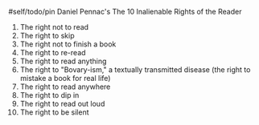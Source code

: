 #self/todo/pin 
Daniel Pennac's
The 10 Inalienable Rights of the Reader
1. The right not to read
2. The right to skip
3. The right not to finish a book
4. The right to re-read
5. The right to read anything
6. The right to "Bovary-ism," a textually transmitted disease (the right to mistake a book for real life)
7. The right to read anywhere
8. The right to dip in
9. The right to read out loud
10. The right to be silent